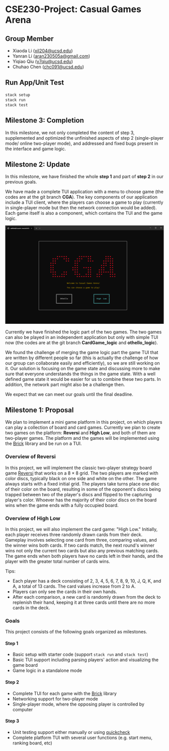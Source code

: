# CSE230-Project: Casual Games Arena



## Group Member
+ Xiaoda Li (xil204@ucsd.edu)
+ Yanran Li (aran230505a@gmail.com)
+ Yiqiao Qiu (y7qiu@ucsd.edu)
+ Chuhao Chen (chc091@ucsd.edu)


## Run App/Unit Test
 
```shell
stack setup
stack run
stack test
```

## Milestone 3: Completion

In this milestone, we not only completed the content of step 3, supplemented and optimized the unfinished aspects of step 2 (single-player mode/ online two-player mode), and addressed and fixed bugs present in the interface and game logic. 


## Milestone 2: Update

In this milestone, we have finished the whole **step 1** and part of **step 2** in our previous goals.

We have made a complete TUI application with a menu to choose game (the codes are at the git branch **CGA**). The key components of our application include a TUI client, where the players can choose a game to play (currently in single-player mode but then the network connection would be added). Each game itself is also a component, which contains the TUI and the game logic.

![menu](menu.png)

Currently we have finished the logic part of the two games. The two games can also be played in an independent application but only with simple TUI now (the codes are at the git branch **CardGame_logic** and **othello_logic**). 

We found the challenge of merging the game logic part the game TUI that are written by different people so far (this is actually the challenge of how our group can collaborate easily and efficiently), so we are still working on it. Our solution is focusing on the game state and discussing more to make sure that everyone understands the things in the game state. With a well defined game state it would be easier for us to combine these two parts. In addition, the network part might also be a challenge then.

We expect that we can meet our goals until the final deadline.



## Milestone 1: Proposal
We plan to implement a mini game platform in this project, on which players can play a collection of board and card games. Currently we plan to create two games on the platform: **Reversi** and **High Low**, and both of them are two-player games. The platform and the games will be implemented using the  [Brick](https://github.com/jtdaugherty/brick/) library and be run on a TUI.



### Overview of Reversi
In this project, we will implement the classic two-player strategy board game [Reversi](https://en.wikipedia.org/wiki/Reversi) that works on a $8\times 8$ grid. The two players are marked with color discs, typically black on one side and white on the other. The game always starts with a fixed initial grid. The players take turns place one disc of their color on the board, resulting in some of the opponent's discs being trapped between two of the player's discs and flipped to the capturing player's color. Whoever has the majority of their color discs on the board wins when the game ends with a fully occupied board.



### Overview of High Low
In this project, we will also implement the card game: "High Low." 
Initially, each player receives three randomly drawn cards from their deck. Gameplay involves selecting one card from three, comparing values, and the winner wins both cards. If two cards match, the next round's winner wins not only the current two cards but also any previous matching cards. The game ends when both players have no cards left in their hands, and the player with the greater total number of cards wins.

Tips:
+ Each player has a deck consisting of 2, 3, 4, 5, 6, 7, 8, 9, 10, J, Q, K, and A, a total of 13 cards. The card values increase from 2 to A.
+ Players can only see the cards in their own hands.
+ After each comparison, a new card is randomly drawn from the deck to replenish their hand, keeping it at three cards until there are no more cards in the deck.


### Goals

This project consists of the following goals organized as milestones.

#### Step 1
+ Basic setup with starter code (support `stack run` and `stack test`)
+ Basic TUI support including parsing players' action and visualizing the game board
+ Game logic in a standalone mode
#### Step 2
+ Complete TUI for each game with the [Brick](https://github.com/jtdaugherty/brick/) library
+ Networking support for two-player mode
+ Single-player mode, where the opposing player is controlled by computer
#### Step 3
+ Unit testing support either manually or using [quickcheck](https://hackage.haskell.org/package/QuickCheck)
+ Complete platform TUI with several user functions  (e.g. start menu, ranking board, etc)

